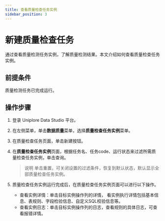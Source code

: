 ```yaml
---
title: 查看质量检查任务实例
sidebar_position: 3
---
```


# 新建质量检查任务
通过查看质量检测任务实例，了解质量检测结果。本文介绍如何查看质量检查任务实例。



## 前提条件
质量检测任务已完成运行。

## 操作步骤
1. 登录 Uniplore Data Studio 平台。
2. 在左侧菜单，单击**数据质量**菜单，选择**质量检查任务实例**菜单。
3. 在质量检查任务页面，单击新建按钮。
4. 在**质量检查任务实例**页面，根据任务名、任务code、运行状态来过滤所需质量检查任务实例，单击查询。
    > 说明
    > 单击重置，可关闭设置的过滤条件，恢复到默认状态，默认显示全部质量检查任务实例。

5. 质量检查任务实例运行完成后，在质量检查任务实例页面可以进行以下操作。
    - 查看实例详情：单击目标实例操作列的详情， 看实例执行详情包括基本信息、表规则、字段检验信息、自定义SQL校验信息等。
    - 查看实例日志：单击目标实例操作列的日志，查看规则的具体日志，可查看报错详情。